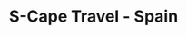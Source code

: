 ---
title: "S-Cape Travel - Spain"
url: /arenas-de-cabrales/s-cape-travel-spain/
shop: Reisebüro
---
